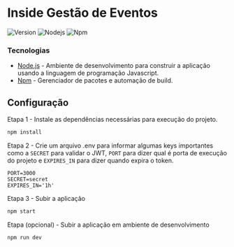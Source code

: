 # Inside Gestão de Eventos

![Version](https://img.shields.io/badge/version-1.0.0-blue)
![Nodejs](https://img.shields.io/badge/node.js-v21.4.0-green)
![Npm](https://img.shields.io/badge/npm-v10.2.4-blue)

### Tecnologias

* [Node.js](https://nodejs.org/) - Ambiente de desenvolvimento para construir a aplicação usando a linguagem de programação Javascript.
* [Npm](https://www.npmjs.com/) - Gerenciador de pacotes e automação de build.

## Configuração

Etapa 1 - Instale as dependências necessárias para execução do projeto.

```bash
npm install
```

Etapa 2 - Crie um arquivo .env para informar algumas keys importantes como a `SECRET` para validar o JWT, `PORT` para dizer qual é porta de execução do projeto e `EXPIRES_IN` para dizer quando expira o token.

```
PORT=3000
SECRET=secret
EXPIRES_IN='1h'
```

Etapa 3 - Subir a aplicação
```bash
npm start
```

Etapa (opcional) - Subir a aplicação em ambiente de desenvolvimento
```bash
npm run dev
```